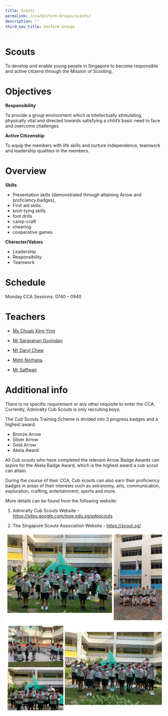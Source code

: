 ```yaml
---
title: Scouts
permalink: /cca/Uniform-Groups/scouts/
description: ""
third_nav_title: Uniform Groups
---
```

# Scouts
To develop and enable young people in Singapore to become responsible and active citizens through the Mission of Scouting.

# Objectives

**Responsibility**

To provide a group environment which is intellectually stimulating, physically vital and directed towards satisfying a child’s basic need to face and overcome challenges

**Active Citizenship**

To equip the members with life skills and nurture independence, teamwork and leadership qualities in the members.

# Overview
**Skills**

-	Presentation skills (demonstrated through attaining Arrow and proficiency badges), 
-	First aid skills
-	knot-tying skills
-	foot drills
-	camp-craft
-	cheering
-	cooperative games 

**Character/Values**

-	Leadership
-	Responsibility
-	Teamwork

# Schedule

Monday CCA Sessions:  0740 – 0940

# Teachers 

* <a href="mailto:chuah_xing_ying@moe.edu.sg">Ms Chuah Xing Ying</a>

* <a href="mailto:saravanan_govindan@moe.edu.sg"> Mr Saravanan Govindan</a>

* <a href="mailto:yi_hern_daryl_chew@moe.edu.sg"> Mr Daryl Chew</a>

* <a href="mailto:norhana_mohammed@moe.edu.sg"> Mdm Norhana</a>
* <a href="mailto:mohammad_nursaffwan_othman@moe.edu.sg"> Mr Saffwan</a>


# Additional info

There is no specific requirement or any other requisite to enter the CCA. Currently, Admiralty Cub Scouts is only recruiting boys. 

The Cub Scouts Training Scheme is divided into 3 progress badges and a highest award:

-	Bronze Arrow
-	Silver Arrow
-	Gold Arrow
-	Akela Award

All Cub scouts who have completed the relevant Arrow Badge Awards can aspire for the Akela Badge Award, which is the highest award a cub scout can attain.

During the course of their CCA, Cub scouts can also earn their proficiency badges in areas of their interests such as astronomy, arts, communication, exploration, crafting, entertainment, sports and more.

More details can be found from the following website:
1) Admiralty Cub Scouts Website - https://sites.google.com/moe.edu.sg/adpscouts

2) The Singapore Scouts Association Website - https://scout.sg/

![](/images/Presentation1.jpg)
![](/images/Presentation2.jpg)